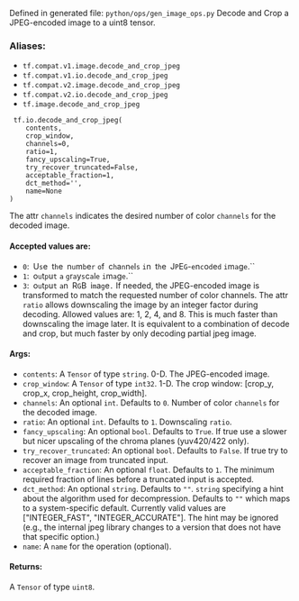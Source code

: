 Defined in generated file: `python/ops/gen_image_ops.py`
Decode and Crop a JPEG-encoded image to a uint8 tensor.
### Aliases:
- `tf.compat.v1.image.decode_and_crop_jpeg`
- `tf.compat.v1.io.decode_and_crop_jpeg`
- `tf.compat.v2.image.decode_and_crop_jpeg`
- `tf.compat.v2.io.decode_and_crop_jpeg`
- `tf.image.decode_and_crop_jpeg`

```
 tf.io.decode_and_crop_jpeg(
    contents,
    crop_window,
    channels=0,
    ratio=1,
    fancy_upscaling=True,
    try_recover_truncated=False,
    acceptable_fraction=1,
    dct_method='',
    name=None
)
```
The attr `channels` indicates the desired number of color `channels` for the decoded image.
#### Accepted values are:
- ``0``:`` ``U``s``e`` ``t``h``e`` ``n``u``m``b``e``r`` ``o``f`` ``c``h``a``n``n``e``l``s`` ``i``n`` ``t``h``e`` ``J``P``E``G``-``e``n``c``o``d``e``d`` ``i``m``a``g``e``.``
- ``1``:`` ``o``u``t``p``u``t`` ``a`` ``g``r``a``y``s``c``a``l``e`` ``i``m``a``g``e``.``
- ``3``:`` ``o``u``t``p``u``t`` ``a``n`` ``R``G``B`` ``i``m``a``g``e``.``
If needed, the JPEG-encoded image is transformed to match the requested number of color channels.
The attr `ratio` allows downscaling the image by an integer factor during decoding. Allowed values are: 1, 2, 4, and 8. This is much faster than downscaling the image later.
It is equivalent to a combination of decode and crop, but much faster by only decoding partial jpeg image.
#### Args:
- `contents`: A `Tensor` of type `string`. 0-D. The JPEG-encoded image.
- `crop_window`: A `Tensor` of type `int32`. 1-D. The crop window: [crop_y, crop_x, crop_height, crop_width].
- `channels`: An optional `int`. Defaults to `0`. Number of color `channels` for the decoded image.
- `ratio`: An optional `int`. Defaults to `1`. Downscaling `ratio`.
- `fancy_upscaling`: An optional `bool`. Defaults to `True`. If true use a slower but nicer upscaling of the chroma planes (yuv420/422 only).
- `try_recover_truncated`: An optional `bool`. Defaults to `False`. If true try to recover an image from truncated input.
- `acceptable_fraction`: An optional `float`. Defaults to `1`. The minimum required fraction of lines before a truncated input is accepted.
- `dct_method`: An optional `string`. Defaults to `""`. `string` specifying a hint about the algorithm used for decompression. Defaults to `""` which maps to a system-specific default. Currently valid values are ["INTEGER_FAST", "INTEGER_ACCURATE"]. The hint may be ignored (e.g., the internal jpeg library changes to a version that does not have that specific option.)
- `name`: A `name` for the operation (optional).
#### Returns:
A `Tensor` of type `uint8`.
